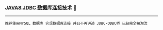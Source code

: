 ### [JAVA8 JDBC 数据库连接技术](#top) <b id="top"></b> :maple_leaf:

-----
`推荐使用MYSQL 数据库 实现数据库连接 并且不再讲述 JDBC-ODBC桥 已经完全被淘汰`
